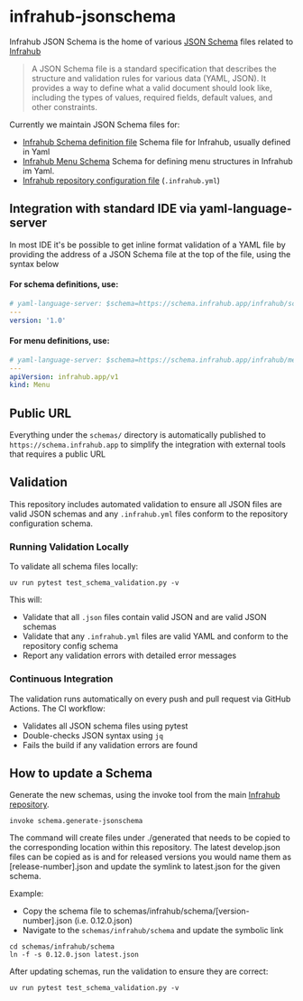 # infrahub-jsonschema

Infrahub JSON Schema is the home of various [JSON Schema](https://json-schema.org/) files related to [Infrahub](https://github.com/opsmill/infrahub)

> A JSON Schema file is a standard specification that describes the structure and validation rules for various data (YAML, JSON). It provides a way to define what a valid document should look like, including the types of values, required fields, default values, and other constraints.

Currently we maintain JSON Schema files for:

- [Infrahub Schema definition file](https://docs.infrahub.app/topics/schema) Schema file for Infrahub, usually defined in Yaml
- [Infrahub Menu Schema](https://docs.infrahub.app/reference/menu/) Schema for defining menu structures in Infrahub im Yaml.
- [Infrahub repository configuration file](https://docs.infrahub.app/topics/infrahub-yml) (`.infrahub.yml`)

## Integration with standard IDE via yaml-language-server

In most IDE it's be possible to get inline format validation of a YAML file by providing the address of a JSON Schema file at the top of the file, using the syntax below

#### For schema definitions, use:

```yaml
# yaml-language-server: $schema=https://schema.infrahub.app/infrahub/schema/latest.json
---
version: '1.0'
```

#### For menu definitions, use:

```yaml
# yaml-language-server: $schema=https://schema.infrahub.app/infrahub/menu/latest.json
---
apiVersion: infrahub.app/v1
kind: Menu
```

## Public URL

Everything under the `schemas/` directory is automatically published to `https://schema.infrahub.app` to simplify the integration with external tools that requires a public URL

## Validation

This repository includes automated validation to ensure all JSON files are valid JSON schemas and any `.infrahub.yml` files conform to the repository configuration schema.

### Running Validation Locally

To validate all schema files locally:

```shell
uv run pytest test_schema_validation.py -v
```

This will:
- Validate that all `.json` files contain valid JSON and are valid JSON schemas
- Validate that any `.infrahub.yml` files are valid YAML and conform to the repository config schema
- Report any validation errors with detailed error messages

### Continuous Integration

The validation runs automatically on every push and pull request via GitHub Actions. The CI workflow:
- Validates all JSON schema files using pytest
- Double-checks JSON syntax using `jq`
- Fails the build if any validation errors are found

## How to update a Schema

Generate the new schemas, using the invoke tool from the main [Infrahub repository](https://github.com/opsmill/infrahub).

```shell
invoke schema.generate-jsonschema
```

The command will create files under ./generated that needs to be copied to the corresponding location within this repository. The latest develop.json files can be copied as is and for released versions you would name them as [release-number].json and update the symlink to latest.json for the given schema.

Example:

- Copy the schema file to schemas/infrahub/schema/[version-number].json (i.e. 0.12.0.json)
- Navigate to the `schemas/infrahub/schema` and update the symbolic link

```shell
cd schemas/infrahub/schema
ln -f -s 0.12.0.json latest.json
```

After updating schemas, run the validation to ensure they are correct:

```shell
uv run pytest test_schema_validation.py -v
```
